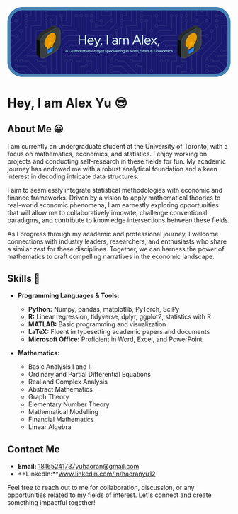 ![Header](./github-header-image.png)

# Hey, I am Alex Yu 😎

## About Me 😀
I am currently an undergraduate student at the University of Toronto, with a focus on mathematics, economics, and statistics. I enjoy working on projects and conducting self-research in these fields for fun. My academic journey has endowed me with a robust analytical foundation and a keen interest in decoding intricate data structures.

I aim to seamlessly integrate statistical methodologies with economic and finance frameworks. Driven by a vision to apply mathematical theories to real-world economic phenomena, I am earnestly exploring opportunities that will allow me to collaboratively innovate, challenge conventional paradigms, and contribute to knowledge intersections between these fields.

As I progress through my academic and professional journey, I welcome connections with industry leaders, researchers, and enthusiasts who share a similar zest for these disciplines. Together, we can harness the power of mathematics to craft compelling narratives in the economic landscape.

## Skills 🧐
- **Programming Languages & Tools:**
  - **Python:** Numpy, pandas, matplotlib, PyTorch, SciPy
  - **R:** Linear regression, tidyverse, dplyr, ggplot2, statistics with R
  - **MATLAB:** Basic programming and visualization
  - **LaTeX:** Fluent in typesetting academic papers and documents
  - **Microsoft Office:** Proficient in Word, Excel, and PowerPoint

- **Mathematics:**
  - Basic Analysis I and II
  - Ordinary and Partial Differential Equations
  - Real and Complex Analysis
  - Abstract Mathematics
  - Graph Theory
  - Elementary Number Theory
  - Mathematical Modelling
  - Financial Mathematics
  - Linear Algebra

## Contact Me
- **Email:** [18165241737yuhaoran@gmail.com](mailto:18165241737yuhaoran@gmail.com)
- **LinkedIn:**www.linkedin.com/in/haoranyu12

Feel free to reach out to me for collaboration, discussion, or any opportunities related to my fields of interest. Let's connect and create something impactful together!
